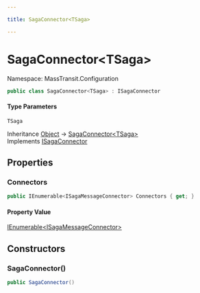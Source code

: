 ```yaml
---

title: SagaConnector<TSaga>

---
```


# SagaConnector\<TSaga\>

Namespace: MassTransit.Configuration

```csharp
public class SagaConnector<TSaga> : ISagaConnector
```

#### Type Parameters

`TSaga`<br/>

Inheritance [Object](https://learn.microsoft.com/en-us/dotnet/api/system.object) → [SagaConnector\<TSaga\>](../masstransit-configuration/sagaconnector-1)<br/>
Implements [ISagaConnector](../masstransit-configuration/isagaconnector)

## Properties

### **Connectors**

```csharp
public IEnumerable<ISagaMessageConnector> Connectors { get; }
```

#### Property Value

[IEnumerable\<ISagaMessageConnector\>](https://learn.microsoft.com/en-us/dotnet/api/system.collections.generic.ienumerable-1)<br/>

## Constructors

### **SagaConnector()**

```csharp
public SagaConnector()
```
